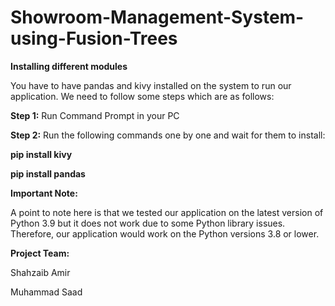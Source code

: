 # Showroom-Management-System-using-Fusion-Trees

**Installing different modules**

You have to have pandas and kivy installed on the system to run our application. We need to follow some steps which are as follows:

**Step 1:**
Run Command Prompt in your PC

**Step 2:**
Run the following commands one by one and wait for them to install:

**pip install kivy**

**pip install pandas**


**Important Note:**

A point to note here is that we tested our application on the latest version of Python 3.9 but it does not work due to some Python library issues. Therefore, our application would work on the Python versions 3.8 or lower.

**Project Team:**

Shahzaib Amir

Muhammad Saad





